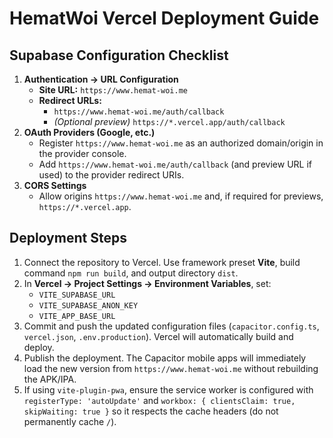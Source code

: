 # HematWoi Vercel Deployment Guide

## Supabase Configuration Checklist

1. **Authentication → URL Configuration**
   - **Site URL:** `https://www.hemat-woi.me`
   - **Redirect URLs:**
     - `https://www.hemat-woi.me/auth/callback`
     - *(Optional preview)* `https://*.vercel.app/auth/callback`
2. **OAuth Providers (Google, etc.)**
   - Register `https://www.hemat-woi.me` as an authorized domain/origin in the provider console.
   - Add `https://www.hemat-woi.me/auth/callback` (and preview URL if used) to the provider redirect URIs.
3. **CORS Settings**
   - Allow origins `https://www.hemat-woi.me` and, if required for previews, `https://*.vercel.app`.

## Deployment Steps

1. Connect the repository to Vercel. Use framework preset **Vite**, build command `npm run build`, and output directory `dist`.
2. In **Vercel → Project Settings → Environment Variables**, set:
   - `VITE_SUPABASE_URL`
   - `VITE_SUPABASE_ANON_KEY`
   - `VITE_APP_BASE_URL`
3. Commit and push the updated configuration files (`capacitor.config.ts`, `vercel.json`, `.env.production`). Vercel will automatically build and deploy.
4. Publish the deployment. The Capacitor mobile apps will immediately load the new version from `https://www.hemat-woi.me` without rebuilding the APK/IPA.
5. If using `vite-plugin-pwa`, ensure the service worker is configured with `registerType: 'autoUpdate'` and `workbox: { clientsClaim: true, skipWaiting: true }` so it respects the cache headers (do not permanently cache `/`).
